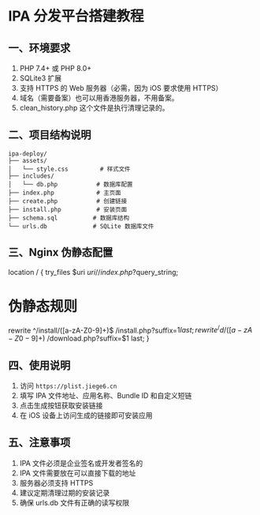 # IPA 分发平台搭建教程

## 一、环境要求
1. PHP 7.4+ 或 PHP 8.0+
2. SQLite3 扩展
3. 支持 HTTPS 的 Web 服务器（必需，因为 iOS 要求使用 HTTPS）
4. 域名（需要备案）也可以用香港服务器，不用备案。
5. clean_history.php 这个文件是执行清理记录的。

## 二、项目结构说明
```
ipa-deploy/
├── assets/
│   └── style.css         # 样式文件
├── includes/
│   └── db.php           # 数据库配置
├── index.php            # 主页面
├── create.php           # 创建链接
├── install.php          # 安装页面
├── schema.sql          # 数据库结构
└── urls.db             # SQLite 数据库文件
```

## 三、Nginx 伪静态配置

location / {
try_files $uri $uri/ /index.php?$query_string;

# 伪静态规则
rewrite ^/install/([a-zA-Z0-9]+)$ /install.php?suffix=$1 last;
rewrite ^/d/([a-zA-Z0-9]+)$ /download.php?suffix=$1 last;
}


## 四、使用说明
1. 访问 `https://plist.jiege6.cn`
2. 填写 IPA 文件地址、应用名称、Bundle ID 和自定义短链
3. 点击生成按钮获取安装链接
4. 在 iOS 设备上访问生成的链接即可安装应用

## 五、注意事项
1. IPA 文件必须是企业签名或开发者签名的
2. IPA 文件需要放在可以直接下载的地址
3. 服务器必须支持 HTTPS
4. 建议定期清理过期的安装记录
5. 确保 urls.db 文件有正确的读写权限



